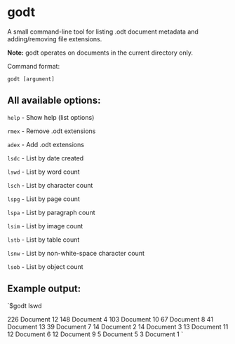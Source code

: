 # godt
A small command-line tool for listing .odt document metadata and adding/removing file extensions.

**Note:** godt operates on documents in the current directory only.

Command format:

`godt [argument]`

## All available options:

`help` - Show help (list options)

`rmex` - Remove .odt extensions

`adex` - Add .odt extensions

`lsdc` - List by date created

`lswd` - List by word count

`lsch` - List by character count

`lspg` - List by page count

`lspa` - List by paragraph count

`lsim` - List by image count

`lstb` - List by table count

`lsnw` - List by non-white-space character count

`lsob` - List by object count

## Example output:

`$godt lswd

226            Document 12
148            Document 4
103            Document 10
67             Document 8
41             Document 13
39             Document 7
14             Document 2
14             Document 3
13             Document 11
12             Document 6
12             Document 9
5              Document 5
3              Document 1
`
